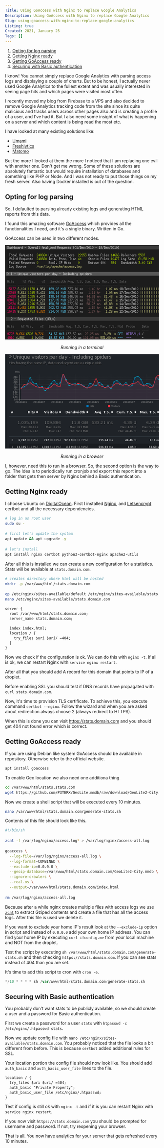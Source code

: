 ```yaml
---
Title: Using GoAccess with Nginx to replace Google Analytics
Description: Using GoAccess with Nginx to replace Google Analytics
Slug: using-goaccess-with-nginx-to-replace-google-analytics
Listing: true
Created: 2021, January 25
Tags: []
---
```


1. [Opting for log parsing](#opting-for-log-parsing)
2. [Getting Nginx ready](#getting-nginx-ready)
3. [Getting GoAccess ready](#getting-goaccess-ready)
4. [Securing with Basic authentication](#securing-with-basic-authentication)

I know! You cannot simply replace Google Analytics with parsing access logs and displaying a couple of charts. But to be honest, I actually never used Google Analytics to the fullest extent and was usually interested in seeing page hits and which pages were visited most often.

I recently moved my blog from Firebase to a VPS and also decided to remove Google Analytics tracking code from the site since its quite malicious and tracks users across other pages also and is creating a profile of a user, and I've had it. But I also need some insight of what is happening on a server and which content is being read the most etc.

I have looked at many existing solutions like:
- [Umami](https://umami.is/)
- [Freshlytics](https://github.com/sheshbabu/freshlytics)
- [Matomo](https://matomo.org/)

But the more I looked at them the more I noticed that I am replacing one evil with another one. Don't get me wrong. Some of these solutions are absolutely fantastic but would require installation of databases and something like PHP or Node. And I was not ready to put those things on my fresh server. Also having Docker installed is out of the question.

## Opting for log parsing

So, I defaulted to parsing already existing logs and generating HTML reports from this data.

I found this amazing software [GoAccess](https://goaccess.io/) which provides all the functionalities I need, and it's a single binary. Written in Go.

GoAccess can be used in two different modes.

![GoAccess Terminal](/assets/goaccess/goaccess-dash-term.png)
<center><i>Running in a terminal</i></center>

![GoAccess HTML](/assets/goaccess/goaccess-dash-html.png)
<center><i>Running in a browser</i></center>

I, however, need this to run in a browser. So, the second option is the way to go. The Idea is to periodically run cronjob and export this report into a folder that gets then server by Nginx behind a Basic authentication.

## Getting Nginx ready

I choose Ubuntu on [DigitalOcean](https://www.digitalocean.com/). First I installed [Nginx](https://nginx.org/en/), and [Letsencrypt](https://letsencrypt.org/getting-started/) certbot and all the necessary dependencies.

```sh
# log in as root user
sudo su -

# first let's update the system
apt update && apt upgrade -y

# let's install
apt install nginx certbot python3-certbot-nginx apache2-utils
```

After all this is installed we can create a new configuration for a statistics. Stats will be available at `stats.domain.com`.

```sh
# creates directory where html will be hosted
mkdir -p /var/www/html/stats.domain.com

cp /etc/nginx/sites-available/default /etc/nginx/sites-available/stats.domain.com
nano /etc/nginx/sites-available/stats.domain.com
```

```nginx
server {
  root /var/www/html/stats.domain.com;
  server_name stats.domain.com;

  index index.html;
  location / {
    try_files $uri $uri/ =404;
  }
}
```

Now we check if the configuration is ok. We can do this with `nginx -t`. If all is ok, we can restart Nginx with `service nginx restart`.

After all that you should add A record for this domain that points to IP of a droplet.

Before enabling SSL you should test if DNS records have propagated with `curl stats.domain.com`.

Now, it's time to provision TLS certificate. To achieve this, you execute command `certbot --nginx`. Follow the wizard and when you are asked about redirection always choose 2 (always redirect to HTTPS).

When this is done you can visit https://stats.domain.com and you should get 404 not found error which is correct.


## Getting GoAccess ready

If you are using Debian like system GoAccess should be available in repository. Otherwise refer to the official website.

```sh
apt install goaccess
```

To enable Geo location we also need one additiona thing.

```sh
cd /var/www/html/stats.stats.com
wget https://github.com/P3TERX/GeoLite.mmdb/raw/download/GeoLite2-City.mmdb
```

Now we create a shell script that will be executed every 10 minutes.

```sh
nano /var/www/html/stats.domain.com/generate-stats.sh
```

Contents of this file should look like this.

```sh
#!/bin/sh

zcat -f /var/log/nginx/access.log* > /var/log/nginx/access-all.log

goaccess \
  --log-file=/var/log/nginx/access-all.log \
  --log-format=COMBINED \
  --exclude-ip=0.0.0.0 \
  --geoip-database=/var/www/html/stats.domain.com/GeoLite2-City.mmdb \
  --ignore-crawlers \
  --real-os \
  --output=/var/www/html/stats.domain.com/index.html

rm /var/log/nginx/access-all.log
```

Because after a while nginx creates multiple files with access logs we use [`zcat`](https://linux.die.net/man/1/zcat) to extract Gziped contents and create a file that has all the access logs. After this file is used we delete it.

If you want to exclude your home IP's result look at the `--exclude-ip` option in script and instead of `0.0.0.0` add your own home IP address. You can find your home IP by executing `curl ifconfig.me` from your local machine and NOT from the droplet.

Test the script by executing `sh /var/www/html/stats.domain.com/generate-stats.sh` and then checking `https://stats.domain.com`. If you can see stats instead of 404 than you are set.

It's time to add this script to cron with `cron -e`.

```go
*/10 * * * * sh /var/www/html/stats.domain.com/generate-stats.sh
```

## Securing with Basic authentication

You probably don't want stats to be publicly available, so we should create a user and a password for Basic authentication.

First we create a password for a user `stats` with `htpasswd -c /etc/nginx/.htpasswd stats`.

Now we update config file with `nano /etc/nginx/sites-available/stats.domain.com`. You probably noticed that the file looks a bit different from before. This is because `certbot` added additional rules for SSL.

Your location portion the config file should now look like. You should add `auth_basic` and `auth_basic_user_file` lines to the file.

```nginx
location / {
  try_files $uri $uri/ =404;
  auth_basic "Private Property";
  auth_basic_user_file /etc/nginx/.htpasswd;
}
```

Test if config is still ok with `nginx -t` and if it is you can restart Nginx with `service nginx restart`.

If you now visit `https://stats.domain.com` you should be prompted for username and password. If not, try reopening your browser.

That is all. You now have analytics for your server that gets refreshed every 10 minutes.

